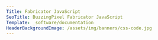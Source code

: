 ```yaml
---
Title: Fabricator JavaScript
SeoTitle: BuzzingPixel Fabricator JavaScript
Template: _software/documentation
HeaderBackgroundImage: /assets/img/banners/css-code.jpg
---
```

